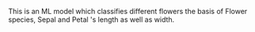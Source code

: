 This is an ML model which classifies different flowers the basis of Flower species, Sepal and Petal 's length as well as width.
